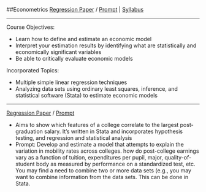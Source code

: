 ##Econometrics
[Regression Paper](https://github.com/eng-jonathan/QC_ECON_382_Econometrics/blob/master/regression%20paper/regression_paper.pdf) / [Prompt](https://github.com/eng-jonathan/QC_ECON_382_Econometrics/blob/master/regression%20paper/regression_paper_prompt.pdf) |
[Syllabus](https://github.com/eng-jonathan/QC_ECON_382_Econometrics/blob/master/syllabus/syllabus_econ382.pdf)
___
Course Objectives:
* Learn how to define and estimate an economic model
* Interpret your estimation results by identifying what are statistically and economically significant variables
* Be able to critically evaluate economic models

Incorporated Topics:
* Multiple simple linear regression techniques
* Analyzing data sets using ordinary least squares, inference, and statistical software (Stata) to estimate economic models
___
[Regression Paper](https://github.com/eng-jonathan/QC_ECON_382_Econometrics/blob/master/regression%20paper/regression_paper.pdf) / [Prompt](https://github.com/eng-jonathan/QC_ECON_382_Econometrics/blob/master/regression%20paper/regression_paper_prompt.pdf)
* Aims to show which features of a college correlate to the largest post-graduation salary. It’s written in Stata and incorporates hypothesis testing, and regression and statistical analysis
* Prompt: Develop and estimate a model that attempts to explain the variation in mobility rates across colleges. how do post-college earnings vary as a function of tuition, expenditures per pupil, major, quality-of-student body as measured by performance on a standardized test, etc.  You may find a need to combine two or more data sets (e.g., you may want to combine information from the data sets. This can be done in Stata.
